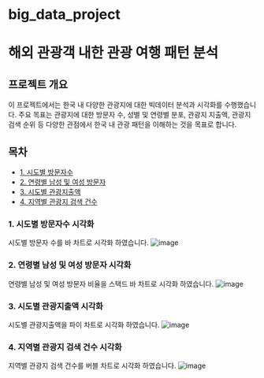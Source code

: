 # big_data_project
# 해외 관광객 내한 관광 여행 패턴 분석


## 프로젝트 개요
이 프로젝트에서는 한국 내 다양한 관광지에 대한 빅데이터 분석과 시각화를 수행했습니다. 
주요 목표는 관광지에 대한 방문자 수, 성별 및 연령별 분포, 관광지 지출액, 관광지 검색 순위 등 다양한 관점에서 한국 내 관광 패턴을 이해하는 것을 목표로 합니다.



## 목차
- [1. 시도별 방문자수](#시도별-방문자수-시각화)
- [2. 연령별 남성 및 여성 방문자](#연령별-남성-및-여성-방문자-시각화)
- [3. 시도별 관광지출액](#시도별-관광지출액-시각화)
- [4. 지역별 관광지 검색 건수](#지역별-관광지-검색-건수-시각화)



### 1. 시도별 방문자수 시각화
시도별 방문자 수를 바 차트로 시각화 하였습니다.
![image](https://github.com/sungjinnoh/big_data_project/assets/113610509/97e09262-f038-492c-9af8-ebfc81efd19e)



### 2. 연령별 남성 및 여성 방문자 시각화
연령별 남성 및 여성 방문자 비율을 스택드 바 차트로 시각화 하였습니다.
![image](https://github.com/sungjinnoh/big_data_project/assets/113610509/e9d20a94-b895-46b6-88de-18ddb8a86886)



### 3. 시도별 관광지출액 시각화
시도별 관광지출액을 파이 차트로 시각화 하였습니다.
![image](https://github.com/sungjinnoh/big_data_project/assets/113610509/21cc1a42-2cf2-4433-a8f8-f5f5cc11c367)



### 4. 지역별 관광지 검색 건수 시각화
지역별 관광지 검색 건수를 버블 차트로 시각화 하였습니다.
![image](https://github.com/sungjinnoh/big_data_project/assets/113610509/16f14f35-ead3-4a6b-959a-dae9970dc26d)



